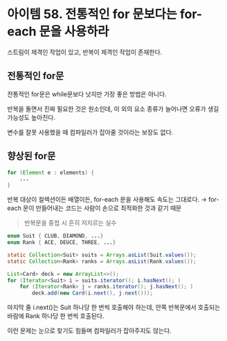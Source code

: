 # 아이템 58. 전통적인 for 문보다는 for-each 문을 사용하라

스트림이 제격인 작업이 있고, 반복이 제격인 작업이 존재한다.

## 전통적인 for문

전통적인 for문은 while문보다 낫지만 가장 좋은 방법은 아니다.

반복을 돌면서 진짜 필요한 것은 원소인데, 이 외의 요소 종류가 늘어나면 오류가 생길 가능성도 높아진다.

변수를 잘못 사용했을 때 컴파일러가 잡아줄 것이라는 보장도 없다.

## 향상된 for문

```java
for (Element e : elements) {
    ...
}
```

반복 대상이 컬렉션이든 배열이든, for-each 문을 사용해도 속도는 그대로다.
→ for-each 문이 만들어내는 코드는 사람이 손으로 최적화한 것과 같기 때문

> 반복문을 중첩 시 흔히 저지르는 실수

```java
enum Suit { CLUB, DIAMOND, ...}
enum Rank { ACE, DEUCE, THREE, ...}

static Collection<Suit> suits = Arrays.asList(Suit.values());
static Collection<Rank> ranks = Arrays.asList(Rank.values());

List<Card> deck = new ArrayList<>();
for (Iterator<Suit> i = suits.iterator(); i.hasNext(); )
    for (Iterator<Rank> j = ranks.iterator(); j.hasNext(); )
        deck.add(new Card(i.next(), j.next()));
```

마지막 줄 i.next()는 Suit 하나당 한 번씩 호출해야 하는데, 안쪽 반복문에서 호출되는 바람에 Rank 하나당 한 번씩 호출된다.

이런 문제는 눈으로 찾기도 힘들며 컴파일러가 잡아주지도 않는다.
